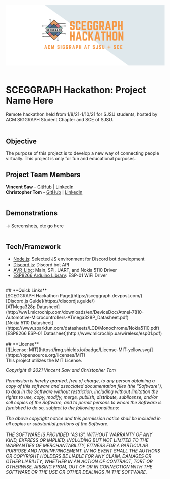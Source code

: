 ![](media/sceggraph_hackathon_logo.png) <br/>
<br/>
# SCEGGRAPH Hackathon: Project Name Here
Remote hackathon held from 1/8/21-1/10/21 for SJSU students, hosted by ACM SIGGRAPH Student Chapter and SCE of SJSU.<br/>
<br/>
## **Objective**<br/>
The purpose of this project is to develop a new way of connecting people virtually. This project is only for fun and educational purposes.
<br/>
## **Project Team Members**<br/>
**Vincent Saw** - [GitHub](https://github.com/vsawce) | [LinkedIn](https://www.linkedin.com/in/vincent-saw-810361162/)<br/>
**Christopher Tom** - [GitHub](https://github.com/Christopher-Tom) | [LinkedIn](https://www.linkedin.com/in/christopher-tom/)<br/>
<br/>
## **Demonstrations**<br/>
-> Screenshots, etc go here<br/>
<br/>
## **Tech/Framework**<br/>
- [Node.js](https://nodejs.org/en/): Selected JS environment for Discord bot development<br/>
- [Discord.js](https://discord.js.org/#/): Discord bot API<br/>
- [AVR-Libc](https://www.nongnu.org/avr-libc/): Main, SPI, UART, and Nokia 5110 Driver<br/>
- [ESP8266 Arduino Library](https://github.com/esp8266/Arduino#installing-with-boards-manager): ESP-01 WiFi Driver<br/>
<br/>
## **Quick Links**<br/>
[SCEGGRAPH Hackathon Page](https://sceggraph.devpost.com/)<br/>
[Discord.js Guide](https://discordjs.guide/)<br/>
[ATMega328p Datasheet](http://ww1.microchip.com/downloads/en/DeviceDoc/Atmel-7810-Automotive-Microcontrollers-ATmega328P_Datasheet.pdf)<br/>
[Nokia 5110 Datasheet](https://www.sparkfun.com/datasheets/LCD/Monochrome/Nokia5110.pdf)<br/>
[ESP8266 ESP-01 Datasheet](http://www.microchip.ua/wireless/esp01.pdf)<br/>
<br/>
## **License**<br/>
[![License: MIT](https://img.shields.io/badge/License-MIT-yellow.svg)](https://opensource.org/licenses/MIT)<br/>
This project utilizes the MIT License.<br/>

*Copyright © 2021 Vincent Saw and Christopher Tom*<br/>
<br/>
*Permission is hereby granted, free of charge, to any person obtaining a copy of this software and associated documentation files (the "Software"),
to deal in the Software without restriction, including without limitation the rights to use, copy, modify, merge, publish, distribute, sublicense,
and/or sell copies of the Software, and to permit persons to whom the Software is furnished to do so, subject to the following conditions:*<br/>
<br/>
*The above copyright notice and this permission notice shall be included in all copies or substantial portions of the Software.*<br/>
<br/>
*THE SOFTWARE IS PROVIDED "AS IS", WITHOUT WARRANTY OF ANY KIND, EXPRESS OR IMPLIED, INCLUDING BUT NOT LIMITED TO THE WARRANTIES OF MERCHANTABILITY,
FITNESS FOR A PARTICULAR PURPOSE AND NONINFRINGEMENT. IN NO EVENT SHALL THE AUTHORS OR COPYRIGHT HOLDERS BE LIABLE FOR ANY CLAIM, DAMAGES OR OTHER
LIABILITY, WHETHER IN AN ACTION OF CONTRACT, TORT OR OTHERWISE, ARISING FROM, OUT OF OR IN CONNECTION WITH THE SOFTWARE OR THE USE OR OTHER DEALINGS 
IN THE SOFTWARE.*<br/>

